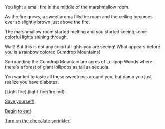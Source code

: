 You light a small fire in the middle of the marshmallow room.

As the fire grows, a sweet aroma fills the room and the ceiling becomes ever so slightly brown just above the fire.

The marshmallow room started melting and you started seeing some colorful lights shining through.

Wait! But this is not any colorful lights you are seeing!  What appears before you is a rainbow colored Gumdrop Mountains!

Surrounding the Gumdrop Mountain are acres of Lollipop Woods where there's a forest of giant lollipops as tall as sequoia.

You wanted to taste all these sweetness around you, but damn you just realize you have diabetes.


[Light fire] (light-fire/fire.md)

[Save yourself!](run-away/outside.md)

[Begin to eat!](eating/inside.md)

[Turn on the chocolate sprinkler!](sprinkler/eating-chocolate.md)
